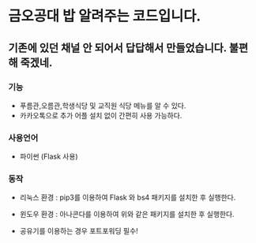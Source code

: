 # 금오공대 밥 알려주는 코드입니다.

## 기존에 있던 채널 안 되어서 답답해서 만들었습니다. 불편해 죽겠네.

### 기능

- 푸름관,오름관,학생식당 및 교직원 식당 메뉴를 알 수 있다.
- 카카오톡으로 추가 어플 설치 없이 간편히 사용 가능하다.

### 사용언어

- 파이썬 (Flask 사용)

### 동작

- 리눅스 환경 : pip3를 이용하여 Flask 와 bs4 패키지를 설치한 후 실행한다.
- 윈도우 환경 : 아나콘다를 이용하여 위와 같은 패키지를 설치한 후 실행한다.

- 공유기를 이용하는 경우 포트포워딩 필수!
